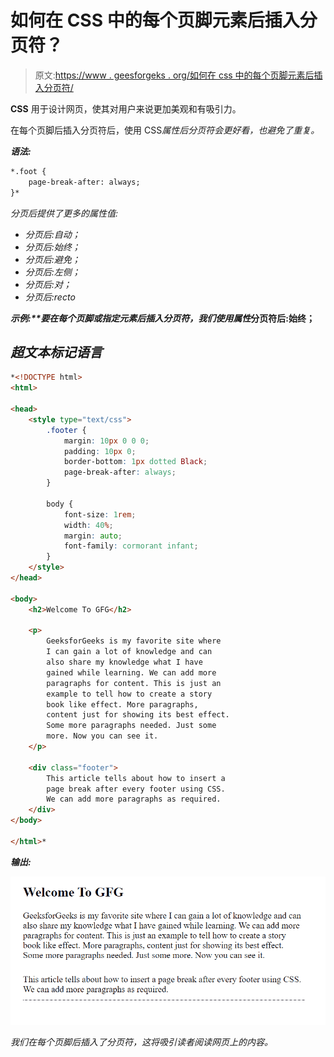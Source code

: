 # 如何在 CSS 中的每个页脚元素后插入分页符？

> 原文:[https://www . geesforgeks . org/如何在 css 中的每个页脚元素后插入分页符/](https://www.geeksforgeeks.org/how-to-insert-a-page-break-after-each-footer-element-in-css/)

**CSS** 用于设计网页，使其对用户来说更加美观和有吸引力。

在每个页脚后插入分页符后，使用 CSS[](https://www.geeksforgeeks.org/css-page-break-after-property/)*属性后分页符会更好看，也避免了重复。*

***语法:***

```html
*.foot {
    page-break-after: always;
}*
```

*分页后提供了更多的属性值:*

*   *分页后:自动；*
*   *分页后:始终；*
*   *分页后:避免；*
*   *分页后:左侧；*
*   *分页后:对；*
*   *分页后:recto*

***示例:**要在每个页脚或指定元素后插入分页符，我们使用属性*分页符后:始终；**

## *超文本标记语言*

```html
*<!DOCTYPE html>
<html>

<head>
    <style type="text/css">
        .footer {
            margin: 10px 0 0 0;
            padding: 10px 0;
            border-bottom: 1px dotted Black;
            page-break-after: always;
        }

        body {
            font-size: 1rem;
            width: 40%;
            margin: auto;
            font-family: cormorant infant;
        }
    </style>
</head>

<body>
    <h2>Welcome To GFG</h2>

    <p>
        GeeksforGeeks is my favorite site where
        I can gain a lot of knowledge and can
        also share my knowledge what I have
        gained while learning. We can add more
        paragraphs for content. This is just an
        example to tell how to create a story
        book like effect. More paragraphs,
        content just for showing its best effect.
        Some more paragraphs needed. Just some
        more. Now you can see it.
    </p>

    <div class="footer">
        This article tells about how to insert a
        page break after every footer using CSS.
        We can add more paragraphs as required.
    </div>
</body>

</html>*
```

***输出:***

*![](img/92a38782c26ba2863ec6b53f7d34c285.png)*

*我们在每个页脚后插入了分页符，这将吸引读者阅读网页上的内容。*